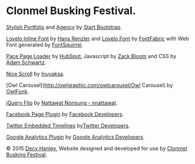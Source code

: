# Clonmel Busking Festival.

[Stylish Portfolio](http://startbootstrap.com/template-overviews/stylish-portfolio/) and [Agency](http://startbootstrap.com/template-overviews/agency/) by [Start Bootstrap](http://startbootstrap.com/).

[Lovelo Inline Font](https://www.behance.net/gallery/6787299/Lovelo-Inline-Font) by [Hans Renzler](https://www.behance.net/renzler) and [Lovelo Font](http://fontfabric.com/lovelo-font/) by [FontFabric](http://www.fontfabric.com/) with Web Font generated by [FontSquirrel](http://www.fontsquirrel.com/tools/webfont-generator).

[Pace Page Loader](http://github.hubspot.com/pace/docs/welcome/) by [HubSpot](https://github.com/HubSpot), Javascript by [Zack Bloom](https://github.com/zackbloom) and CSS by [Adam Schwartz](https://github.com/adamschwartz).

[Nice Scroll](http://nicescroll.areaaperta.com/) by [Inuyaksa](https://github.com/inuyaksa/jquery.nicescroll).

[Owl Carousel](http://owlgraphic.com/owlcarousel/Owl Carousel) by [OwlFonk](https://github.com/OwlFonk/OwlCarousel).

[jQuery Flip](http://nnattawat.github.io/flip/) by [Nattawat Nonsung - nnattawat](https://github.com/nnattawat).

[Facebook Page Plugin](https://developers.facebook.com/docs/plugins/page-plugin/) by [Facebook Developers](https://developers.facebook.com/).

[Twitter Embedded Timelines](https://dev.twitter.com/web/embedded-timelines) by[Twitter Developers](https://dev.twitter.com/).

[Google Analytics Plugin](https://developers.google.com/analytics/devguides/collection/analyticsjs/) by [Google Analytics Developers](https://developers.google.com/analytics/?hl=en).

© 2015 [Decy Hanley](http://decyhanley.github.io/), Website designed and developed for use by [Clonmel Busking Festival](http://www.clonmelbuskingfestival.com/).
